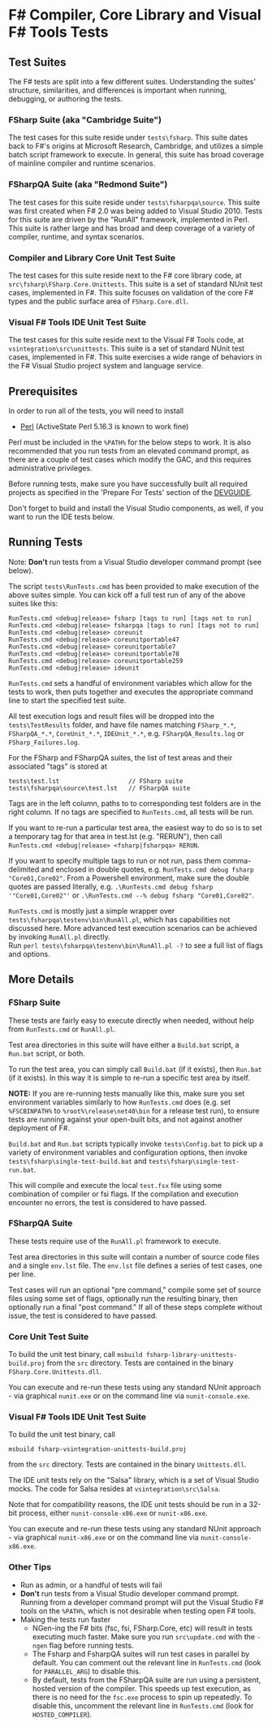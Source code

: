 # F# Compiler, Core Library and Visual F# Tools Tests

## Test Suites

The F# tests are split into a few different suites.  Understanding the suites' structure, similarities, and differences is important when running, debugging, or authoring the tests.

### FSharp Suite (aka "Cambridge Suite")
The test cases for this suite reside under `tests\fsharp`. This suite dates back to F#'s origins at Microsoft Research, Cambridge, and utilizes a simple batch script framework to execute.  In general, this suite has broad coverage of mainline compiler and runtime scenarios.

### FSharpQA Suite (aka "Redmond Suite")
The test cases for this suite reside under `tests\fsharpqa\source`.
This suite was first created when F# 2.0 was being added to Visual Studio 2010.  Tests for this suite are driven by the "RunAll" framework, implemented in Perl.  This suite is rather large and has broad and deep coverage of a variety of compiler, runtime, and syntax scenarios.

### Compiler and Library Core Unit Test Suite
The test cases for this suite reside next to the F# core library code, at `src\fsharp\FSharp.Core.Unittests`. This suite is a set of standard NUnit test cases, implemented in F#.  This suite focuses on validation of the core F# types and the public surface area of `FSharp.Core.dll`.

### Visual F# Tools IDE Unit Test Suite
The test cases for this suite reside next to the Visual F# Tools code, at `vsintegration\src\unittests`.  This suite is a set of standard NUnit test cases, implemented in F#.  This suite exercises a wide range of behaviors in the F# Visual Studio project system and language service.


## Prerequisites
In order to run all of the tests, you will need to install

* [Perl](http://www.perl.org/get.html) (ActiveState Perl 5.16.3 is known to work fine)

Perl must be included in the `%PATH%` for the below steps to work.  It is also recommended that you run tests from an elevated command prompt, as there are a couple of test cases which modify the GAC, and this requires administrative privileges.

Before running tests, make sure you have successfully built all required projects as specified in the 'Prepare For Tests' section of the [DEVGUIDE](DEVGUIDE.md).

Don't forget to build and install the Visual Studio components, as well, if you want to run the IDE tests below.

## Running Tests

Note: **Don't** run tests from a Visual Studio developer command prompt (see below).

The script `tests\RunTests.cmd` has been provided to make execution of the above suites simple.  You can kick off a full test run of any of the above suites like this:

```
RunTests.cmd <debug|release> fsharp [tags to run] [tags not to run]
RunTests.cmd <debug|release> fsharpqa [tags to run] [tags not to run]
RunTests.cmd <debug|release> coreunit
RunTests.cmd <debug|release> coreunitportable47
RunTests.cmd <debug|release> coreunitportable7
RunTests.cmd <debug|release> coreunitportable78
RunTests.cmd <debug|release> coreunitportable259
RunTests.cmd <debug|release> ideunit
```

`RunTests.cmd` sets a handful of environment variables which allow for the tests to work, then puts together and executes the appropriate command line to start the specified test suite.

All test execution logs and result files will be dropped into the `tests\TestResults` folder, and have file names matching `FSharp_*.*`, `FSharpQA_*.*`, `CoreUnit_*.*`, `IDEUnit_*.*`, e.g. `FSharpQA_Results.log` or `FSharp_Failures.log`.

For the FSharp and FSharpQA suites, the list of test areas and their associated "tags" is stored at

```
tests\test.lst                   // FSharp suite
tests\fsharpqa\source\test.lst   // FSharpQA suite
```

Tags are in the left column, paths to to corresponding test folders are in the right column.  If no tags are specified to `RunTests.cmd`, all tests will be run.

If you want to re-run a particular test area, the easiest way to do so is to set a temporary tag for that area in test.lst (e.g. "RERUN"), then call `RunTests.cmd <debug|release> <fsharp|fsharpqa> RERUN`.

If you want to specify multiple tags to run or not run, pass them comma-delimited and enclosed in double quotes, e.g. `RunTests.cmd debug fsharp "Core01,Core02"`. 
From a Powershell environment, make sure the double quotes are passed literally, e.g. `.\RunTests.cmd debug fsharp '"Core01,Core02"'`
 or `.\RunTests.cmd --% debug fsharp "Core01,Core02"`.

`RunTests.cmd` is mostly just a simple wrapper over `tests\fsharpqa\testenv\bin\RunAll.pl`, which has capabilities not discussed here. More advanced test execution scenarios can be achieved by invoking `RunAll.pl` directly.  
Run `perl tests\fsharpqa\testenv\bin\RunAll.pl -?` to see a full list of flags and options.

## More Details

### FSharp Suite

These tests are fairly easy to execute directly when needed, without help from `RunTests.cmd` or `RunAll.pl`. 

Test area directories in this suite will have either a `Build.bat` script, a `Run.bat` script, or both. 

To run the test area, you can simply call `Build.bat` (if it exists), then `Run.bat` (if it exists).  In this way it is simple to re-run a specific test area by itself. 

**NOTE:** If you are re-running tests manually like this, make sure you set environment variables similarly to how `RunTests.cmd` does (e.g. set `%FSCBINPATH%` to `%root%\release\net40\bin` for a release test run), to ensure tests are running against your open-built bits, and not against another deployment of F#.

`Build.bat` and `Run.bat` scripts typically invoke `tests\Config.bat` to pick up a variety of environment variables and configuration options, then invoke `tests\fsharp\single-test-build.bat` and `tests\fsharp\single-test-run.bat`.

This will compile and execute the local `test.fsx` file using some combination of compiler or fsi flags.  If the compilation and execution encounter no errors, the test is considered to have passed.

### FSharpQA Suite

These tests require use of the `RunAll.pl` framework to execute. 

Test area directories in this suite will contain a number of source code files and a single `env.lst` file.  The `env.lst` file defines a series of test cases, one per line.  

Test cases will run an optional "pre command," compile some set of source files using some set of flags, optionally run the resulting binary, then optionally run a final "post command." 
If all of these steps complete without issue, the test is considered to have passed.

### Core Unit Test Suite

To build the unit test binary, call `msbuild fsharp-library-unittests-build.proj` from the `src` directory.  Tests are contained in the binary `FSharp.Core.Unittests.dll`.

You can execute and re-run these tests using any standard NUnit approach - via graphical `nunit.exe` or on the command line via `nunit-console.exe`.

### Visual F# Tools IDE Unit Test Suite

To build the unit test binary, call 

```
msbuild fsharp-vsintegration-unittests-build.proj
```

from the `src` directory.  Tests are contained in the binary `Unittests.dll`. 

The IDE unit tests rely on the "Salsa" library, which is a set of Visual Studio mocks. The code for Salsa resides at `vsintegration\src\Salsa`.

Note that for compatibility reasons, the IDE unit tests should be run in a 32-bit process, either `nunit-console-x86.exe` or `nunit-x86.exe`.

You can execute and re-run these tests using any standard NUnit approach - via graphical `nunit-x86.exe` or on the command line via `nunit-console-x86.exe`.


### Other Tips

* Run as admin, or a handful of tests will fail
* **Don't** run tests from a Visual Studio developer command prompt.  Running from a developer command prompt will put the Visual Studio F# tools on the `%PATH%`, which is not desirable when testing open F# tools.
* Making the tests run faster
  * NGen-ing the F# bits (fsc, fsi, FSharp.Core, etc) will result in tests executing much faster.  Make sure you run `src\update.cmd` with the `-ngen` flag before running tests.
  * The Fsharp and FsharpQA suites will run test cases in parallel by default. You can comment out the relevant line in `RunTests.cmd` (look for `PARALLEL_ARG`) to disable this.
  * By default, tests from the FSharpQA suite are run using a persistent, hosted version of the compiler.  This speeds up test execution, as there is no need for the `fsc.exe` process to spin up repeatedly.  To disable this, uncomment the relevant line in `RunTests.cmd` (look for `HOSTED_COMPILER`).